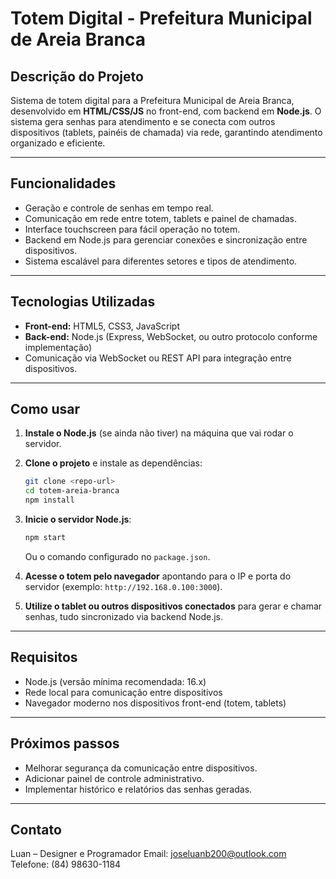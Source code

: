# Totem Digital - Prefeitura Municipal de Areia Branca

## Descrição do Projeto

Sistema de totem digital para a Prefeitura Municipal de Areia Branca, desenvolvido em **HTML/CSS/JS** no front-end, com backend em **Node.js**. O sistema gera senhas para atendimento e se conecta com outros dispositivos (tablets, painéis de chamada) via rede, garantindo atendimento organizado e eficiente.

---

## Funcionalidades

* Geração e controle de senhas em tempo real.
* Comunicação em rede entre totem, tablets e painel de chamadas.
* Interface touchscreen para fácil operação no totem.
* Backend em Node.js para gerenciar conexões e sincronização entre dispositivos.
* Sistema escalável para diferentes setores e tipos de atendimento.

---

## Tecnologias Utilizadas

* **Front-end:** HTML5, CSS3, JavaScript
* **Back-end:** Node.js (Express, WebSocket, ou outro protocolo conforme implementação)
* Comunicação via WebSocket ou REST API para integração entre dispositivos.

---

## Como usar

1. **Instale o Node.js** (se ainda não tiver) na máquina que vai rodar o servidor.

2. **Clone o projeto** e instale as dependências:

   ```bash
   git clone <repo-url>
   cd totem-areia-branca
   npm install
   ```

3. **Inicie o servidor Node.js**:

   ```bash
   npm start
   ```

   Ou o comando configurado no `package.json`.

4. **Acesse o totem pelo navegador** apontando para o IP e porta do servidor (exemplo: `http://192.168.0.100:3000`).

5. **Utilize o tablet ou outros dispositivos conectados** para gerar e chamar senhas, tudo sincronizado via backend Node.js.

---

## Requisitos

* Node.js (versão mínima recomendada: 16.x)
* Rede local para comunicação entre dispositivos
* Navegador moderno nos dispositivos front-end (totem, tablets)

---

## Próximos passos

* Melhorar segurança da comunicação entre dispositivos.
* Adicionar painel de controle administrativo.
* Implementar histórico e relatórios das senhas geradas.

---

## Contato

Luan – Designer e Programador
Email: [joseluanb200@outlook.com](mailto:joseluanb200@outlook.com)
Telefone: (84) 98630-1184
